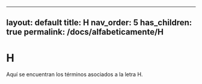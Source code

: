 
---
layout: default
title: H
nav_order: 5
has_children: true
permalink: /docs/alfabeticamente/H
---

# H

Aquí se encuentran los términos asociados a la letra H.
